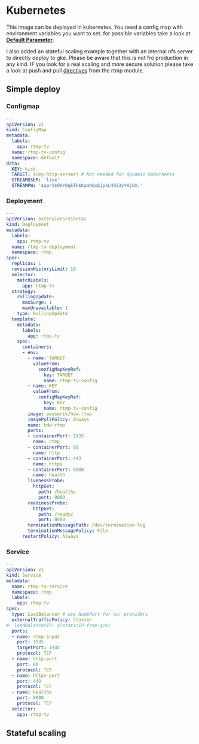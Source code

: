 # Kubernetes

This image can be deployed in kubernetes. You need a config map with environment variables you want to set. for possible variables take a look at [**Default Parameter**](../README.md#default-parameter).

I also added an stateful scaling example together with an internal nfs server to directly deploy to gke.
Please be aware that this is not fro production in any kind. IF you look for a real scaling and more secure solution please take a look at push and pull [directives](https://github.com/arut/nginx-rtmp-module/wiki/Directives) from the rtmp module.

## Simple deploy


### Configmap

``` yaml
---
apiVersion: v1
kind: ConfigMap
metadata:
  labels:
    app: rtmp-tv
  name: rtmp-tv-config
  namespace: default
data:
  KEY: kick
  TARGET: $(my-http-server) # Not needed for dynamic kubernetes
  STREAMUSER: 'live'
  STREAMPW: '$apr1$9AY0gkTk$KaaNQx6jpkL49i3yYHjUX.'
```

### Deployment

``` yaml
---
apiVersion: extensions/v1beta1
kind: Deployment
metadata:
  labels:
    app: rtmp-tv
  name: rtmp-tv-deployment
  namespace: rtmp
spec:
  replicas: 1
  revisionHistoryLimit: 10
  selector:
    matchLabels:
      app: rtmp-tv
  strategy:
    rollingUpdate:
      maxSurge: 1
      maxUnavailable: 1
    type: RollingUpdate
  template:
    metadata:
      labels:
        app: rtmp-tv
    spec:
      containers:
      - env:
        - name: TARGET
          valueFrom:
            configMapKeyRef:
              key: TARGET
              name: rtmp-tv-config
        - name: KEY
          valueFrom:
            configMapKeyRef:
              key: KEY
              name: rtmp-tv-config
        image: peuserik/hdw-rtmp
        imagePullPolicy: Always
        name: hdw-rtmp
        ports:
        - containerPort: 1935
          name: rtmp
        - containerPort: 80
          name: http
        - containerPort: 443
          name: https
        - containerPort: 8080
          name: health
        livenessProbe:
          httpGet:
            path: /healthz
            port: 8080
        readinessProbe:
          httpGet:
            path: /readyz
            port: 8080
        terminationMessagePath: /dev/termination-log
        terminationMessagePolicy: File
      restartPolicy: Always
```

### Service

``` yaml
---
apiVersion: v1
kind: Service
metadata:
  name: rtmp-tv-service
  namespace: rtmp
  labels:
    app: rtmp-tv
spec:
  type: LoadBalancer # use NodePort for our providers
  externalTrafficPolicy: Cluster
#  loadBalancerIP: $(staticIP-from-gce)
  ports:
  - name: rtmp-input
    port: 1935
    targetPort: 1935
    protocol: TCP
  - name: http-port
    port: 80
    protocol: TCP
  - name: https-port
    port: 443
    protocol: TCP
  - name: healthz
    port: 8080
    protocol: TCP
  selector:
    app: rtmp-tv
```

## Stateful scaling